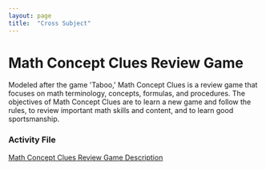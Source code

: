 ```yaml
---
layout: page
title:  "Cross Subject"
---
```


# Math Concept Clues Review Game

Modeled after the game 'Taboo,' Math Concept Clues is a review game that focuses on math terminology, concepts, formulas, and procedures. The objectives of Math Concept Clues are to learn a new game and follow the rules, to review important math skills and content, and to learn good sportsmanship.

### Activity File
<a href="https://lisasteaching.github.io/TeacherCoursework/portfolio_teaching/cross_subject/Review-Game.pdf" target="_blank">Math Concept Clues Review Game Description</a>
